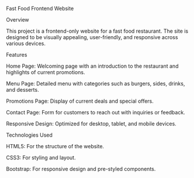 Fast Food Frontend Website

Overview

This project is a frontend-only website for a fast food restaurant. The site is designed to be visually appealing, user-friendly, and responsive across various devices.

Features

Home Page: Welcoming page with an introduction to the restaurant and highlights of current promotions.

Menu Page: Detailed menu with categories such as burgers, sides, drinks, and desserts.

Promotions Page: Display of current deals and special offers.

Contact Page: Form for customers to reach out with inquiries or feedback.

Responsive Design: Optimized for desktop, tablet, and mobile devices.

Technologies Used

HTML5: For the structure of the website.

CSS3: For styling and layout.

Bootstrap: For responsive design and pre-styled components.
